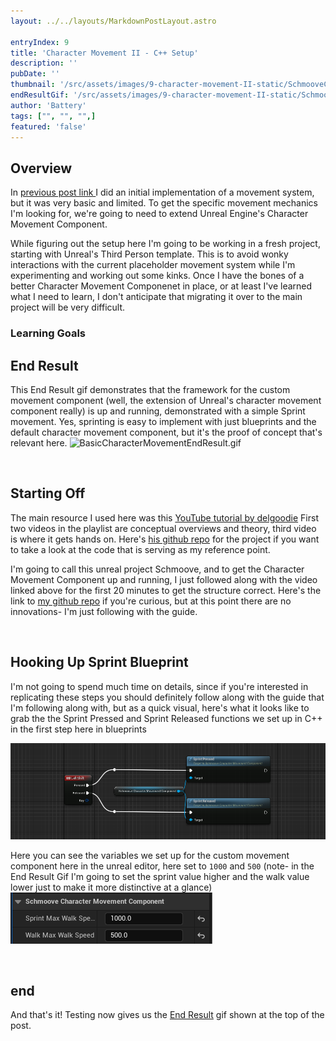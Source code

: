```yaml
---
layout: ../../layouts/MarkdownPostLayout.astro

entryIndex: 9
title: 'Character Movement II - C++ Setup'
description: ''
pubDate: ''
thumbnail: '/src/assets/images/9-character-movement-II-static/SchmooveCMCSprint_EndResult_Thumbnail.png'
endResultGif: '/src/assets/images/9-character-movement-II-static/SchmooveCMCSprint_EndResult.gif'
author: 'Battery'
tags: ["", "", "",]
featured: 'false'
---
```


## Overview 


In <a href="" target="_blank"> previous post link </a> I did an initial implementation of a movement system, but it was very basic and limited. To get the specific movement mechanics I'm looking for, we're going to need to extend Unreal Engine's Character Movement Component.

While figuring out the setup here I'm going to be working in a fresh project, starting with Unreal's Third Person template. This is to avoid wonky interactions with the current placeholder movement system while I'm experimenting and working out some kinks. Once I have the bones of a better Character Movement Componenet in place, or at least I've learned what I need to learn, I don't anticipate that migrating it over to the main project will be very difficult.





### Learning Goals

## End Result

This End Result gif demonstrates that the framework for the custom movement component (well, the extension of Unreal's character movement component really) is up and running, demonstrated with a simple Sprint movement. Yes, sprinting is easy to implement with just blueprints and the default character movement component, but it's the proof of concept that's relevant here.
![BasicCharacterMovementEndResult.gif](/src/assets/images/9-character-movement-II-static/SchmooveCMCSprint_EndResult.gif)

<br>

## Starting Off

The main resource I used here was this <a href="https://www.youtube.com/watch?v=urkLwpnAjO0&list=PLXJlkahwiwPmeABEhjwIALvxRSZkzoQpk" target="_blank"> YouTube tutorial by delgoodie</a> 
First two videos in the playlist are conceptual overviews and theory, third video is where it gets hands on. Here's <a href="https://github.com/delgoodie/Zippy" target="_blank">his github repo</a> for the project if you want to take a look at the code that is serving as my reference point.

I'm going to call this unreal project Schmoove, and to get the Character Movement Component up and running, I just followed along with the video linked above for the first 20 minutes to get the structure correct. Here's the link to <a href="https://github.com/c-lonas/SchmooveCMC" target="_blank">my github repo</a> if you're curious, but at this point there are no innovations- I'm just following with the guide.

<br>


## Hooking Up Sprint Blueprint 

I'm not going to spend much time on details, since if you're interested in replicating these steps you should definitely follow along with the guide that I'm following along with, but as a quick visual, here's what it looks like to grab the the Sprint Pressed and Sprint Released functions we set up in C++ in the first step here in blueprints

![CallSprintPressedAndReleasedFromBlueprints](/src/assets/images/9-character-movement-II-static/CallSprintPressedAndReleasedFromBlueprints.png)


Here you can see the variables we set up for the custom movement component here in the unreal editor, here set to `1000` and `500` (note- in the End Result Gif I'm going to set the sprint value higher and the walk value lower just to make it more distinctive at a glance)
![WalkAndSprintSpeeds](/src/assets/images/9-character-movement-II-static/WalkAndSprintSpeeds.png)

<br>

## end


And that's it! Testing now gives us the [End Result](#end-result) gif shown at the top of the post.

<br>